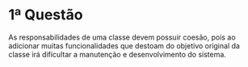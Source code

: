 # 1ª Questão

As responsabilidades de uma classe devem possuir coesão, pois ao adicionar
muitas funcionalidades que destoam do objetivo original da classe irá
dificultar a manutenção e desenvolvimento do sistema.
